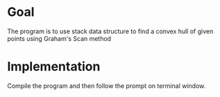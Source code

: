 # Goal
The program is to use stack data structure to find a convex hull of given points using Graham's Scan method

# Implementation
Compile the program and then follow the prompt on terminal window.
